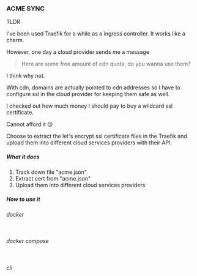 ### ACME SYNC

TLDR

I've been used Traefik for a while as a ingress controller. It works like a charm.

However, one day a cloud provider sends me a message

> Here are some free amount of cdn quota, do you wanna use them?

I think why not.

With cdn, domains are actually pointed to cdn addresses so I have to configure ssl in the cloud provider for keeping them safe as well.

I checked out how much money I should pay to buy a wildcard ssl certificate.

Cannot afford it 😢

Choose to extract the let's encrypt ssl certificate files in the Traefik and upload them into different cloud services providers with their API.

##### What it does

1. Track down file "acme.json"
2. Extract cert from "acme.json"
3. Upload them into different cloud services providers

##### How to use it

###### docker
```bash

```

###### docker compose
```yaml
```


###### cli
```bash
```
